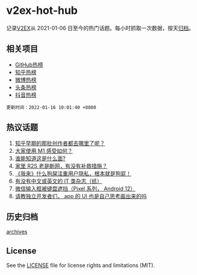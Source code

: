# v2ex-hot-hub

 记录[V2EX](https://www.v2ex.com/)从 2021-01-06 日至今的热门话题。每小时抓取一次数据，按天[归档](archives)。
 
 ## 相关项目

- [GitHub热榜](https://github.com/lonnyzhang423/github-hot-hub)
- [知乎热榜](https://github.com/lonnyzhang423/zhihu-hot-hub)
- [微博热榜](https://github.com/lonnyzhang423/weibo-hot-hub)
- [头条热榜](https://github.com/lonnyzhang423/toutiao-hot-hub)
- [抖音热榜](https://github.com/lonnyzhang423/douyin-hot-hub)


 `更新时间：2022-01-16 10:01:40 +0800`

## 热议话题

1. [知乎早期的那批创作者都去哪里了呢？](https://www.v2ex.com/t/828425)
1. [大家使用 M1 感受如何？](https://www.v2ex.com/t/828420)
1. [谁能知道这是什么面?](https://www.v2ex.com/t/828427)
1. [家里 R2S 老是断网，有没有补救措施？](https://www.v2ex.com/t/828450)
1. [《我来》什么狗屎注重用户隐私，根本就是狗屁！](https://www.v2ex.com/t/828503)
1. [有没有中文或英文的 IT 类杂志（纸）](https://www.v2ex.com/t/828383)
1. [微信输入框被键盘遮挡（Pixel 系列， Android 12）](https://www.v2ex.com/t/828401)
1. [请教独立开发者们， app 的 UI 也是自己思考画出来的吗](https://www.v2ex.com/t/828398)

## 历史归档

[archives](archives)

## License

See the [LICENSE](LICENSE) file for license rights and limitations (MIT).
